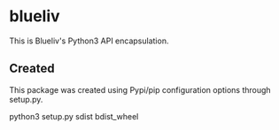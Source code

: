 # blueliv
This is Blueliv's Python3 API encapsulation.

## Created

This package was created using Pypi/pip configuration options through setup.py.

python3 setup.py sdist bdist_wheel
